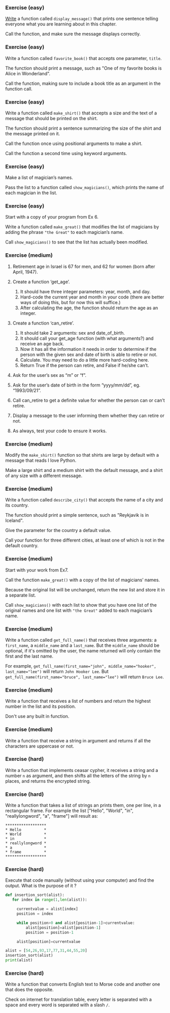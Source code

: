 ### Exercise (easy)

[Write](Write) a function called `display_message()` that prints one sentence telling everyone what you are learning about in this chapter. 

Call the function, and make sure the message displays correctly.



### Exercise (easy)

Write a function called `favorite_book()` that accepts one parameter, `title`. 

The function should print a message, such as "One of my favorite books is Alice in Wonderland".

Call the function, making sure to include a book title as an argument in the function call.



### Exercise (easy)

Write a function called `make_shirt()` that accepts a size and the text of a message that should be printed on the shirt.

The function should print a sentence summarizing the size of the shirt and the message printed on it. 

Call the function once using positional arguments to make a shirt. 

Call the function a second time using keyword arguments.

### Exercise (easy)

Make a list of magician’s names. 

Pass the list to a function called `show_magicians()`, which prints the name of each magician in the list.



### Exercise (easy)

Start with a copy of your program from Ex 6. 

Write a function called `make_great()` that modifies the list of magicians by adding the phrase `"the Great"` to each magician’s name. 

Call `show_magicians()` to see that the list has actually been modified.



### Exercise (medium)

1. Retirement age in Israel is 67 for men, and 62 for women (born after April, 1947). 

2. Create a function ‘get_age’. 
   1. It should have three integer parameters: year, month, and day. 
   2. Hard-code the current year and month in your code (there are better ways of doing this, but for now this will suffice.) 
   3. After calculating the age, the function should return the age as an integer.
   
3. Create a function ‘can_retire’. 
   1. It should take 2 arguments: sex and date_of_birth. 
   2. It should call your get_age function (with what arguments?) and receive an age back. 
   3. Now it has all the information it needs in order to determine if the person with the given sex and date of birth is able to retire or not. 
   4. Calculate. You may need to do a little more hard-coding here. 
   5. Return True if the person can retire, and False if he/she can’t. 
   
4. Ask for the user’s sex as “m” or “f”. 

5. Ask for the user’s date of birth in the form “yyyy/mm/dd”, eg. “1993/09/21”. 

6. Call can_retire to get a definite value for whether the person can or can’t retire. 

7. Display a message to the user informing them whether they can retire or not.

8. As always, test your code to ensure it works.

   

### Exercise (medium)

Modify the `make_shirt()` function so that shirts are large by default with a message that reads I love Python. 

Make a large shirt and a medium shirt with the default message, and a shirt of any size with a different message. 



### Exercise (medium)

Write a function called `describe_city()` that accepts the name of a city and its country. 

The function should print a simple sentence, such as "Reykjavik is in Iceland". 

Give the parameter for the country a default value. 

Call your function for three different cities, at least one of which is not in the default country.



### Exercise (medium)

Start with your work from Ex7. 

Call the function `make_great()` with a copy of the list of magicians’ names. 

Because the original list will be unchanged, return the new list and store it in a separate list.

Call `show_magicians()` with each list to show that you have one list of the original names and one list with `"the Great"` added to each magician’s name.



### Exercise (medium)

Write a function called `get_full_name()` that receives three arguments: a `first_name`, a `middle_name` and a `last_name`. But the `middle_name` should be optional, if it's omitted by the user, the name returned will only contain the first and the last name.

For example, `get_full_name(first_name="john", middle_name="hooker", last_name="lee")` will return `John Hooker Lee`. But `get_full_name(first_name="bruce", last_name="lee")` will return `Bruce Lee`.



### Exercise (medium)

Write a function that receives a list of numbers and return the highest number in the list and its position. 

Don't use any built in function.



### Exercise (medium)

Write a function that receive a string in argument and returns if all the characters are uppercase or not.



### Exercise (hard)

Write a function that implements ceasar cypher, it receives a string and a number `n` as argument, and then shifts all the letters of the string by `n` places, and returns the encrypted string.



### Exercise (hard)

Write a function that takes a list of strings an prints them, one per line, in a rectangular frame.
For example the list ["Hello", "World", "in", "reallylongword", "a", "frame"] will result as:

```
******************
* Hello          *
* World          *
* in             *
* reallylongword *
* a              *
* frame          *
******************
```



### Exercise (hard)

Execute that code manually (without using your computer) and find the output.
What is the purpose of it ?

```python
def insertion_sort(alist):
   for index in range(1,len(alist)):

     currentvalue = alist[index]
     position = index

     while position>0 and alist[position-1]>currentvalue:
         alist[position]=alist[position-1]
         position = position-1

     alist[position]=currentvalue

alist = [54,26,93,17,77,31,44,55,20]
insertion_sort(alist)
print(alist)
```



### Exercise (hard)

Write a function that converts English text to Morse code and another one that does the opposite.

Check on internet for translation table, every letter is separated with a space and every word is separated with a slash `/`. 


  

